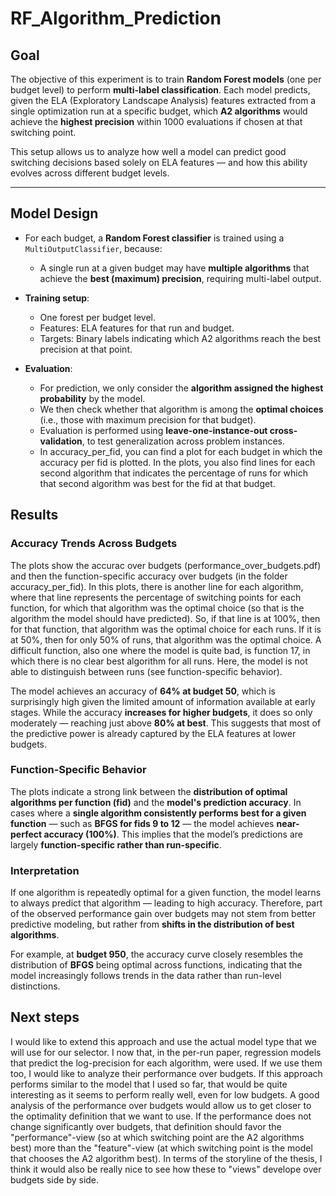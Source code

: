 # RF_Algorithm_Prediction

## Goal

The objective of this experiment is to train **Random Forest models** (one per budget level) to perform **multi-label classification**. Each model predicts, given the ELA (Exploratory Landscape Analysis) features extracted from a single optimization run at a specific budget, which **A2 algorithms** would achieve the **highest precision** within 1000 evaluations if chosen at that switching point.

This setup allows us to analyze how well a model can predict good switching decisions based solely on ELA features — and how this ability evolves across different budget levels.

---

## Model Design

- For each budget, a **Random Forest classifier** is trained using a `MultiOutputClassifier`, because:
  - A single run at a given budget may have **multiple algorithms** that achieve the **best (maximum) precision**, requiring multi-label output.

- **Training setup**:
  - One forest per budget level.
  - Features: ELA features for that run and budget.
  - Targets: Binary labels indicating which A2 algorithms reach the best precision at that point.

- **Evaluation**:
  - For prediction, we only consider the **algorithm assigned the highest probability** by the model.
  - We then check whether that algorithm is among the **optimal choices** (i.e., those with maximum precision for that budget).
  - Evaluation is performed using **leave-one-instance-out cross-validation**, to test generalization across problem instances.
  - In accuracy_per_fid, you can find a plot for each budget in which the accuracy per fid is plotted. In the plots, you also find lines for each second algorithm that indicates the percentage of runs for which that second algorithm was best for the fid at that budget.



## Results
### Accuracy Trends Across Budgets
The plots show the accurac over budgets (performance_over_budgets.pdf) and then the function-specific accuracy over budgets (in the folder accuracy_per_fid). In this plots, there is another line for each algorithm, where that line represents the percentage of switching points for each function, for which that algorithm was the optimal choice (so that is the algorithm the model should have predicted). So, if that line is at 100%, then for that function, that algorithm was the optimal choice for each runs. If it is at 50%, then for only 50% of runs, that algorithm was the optimal choice. A difficult function, also one where the model is quite bad, is function 17, in which there is no clear best algorithm for all runs. Here, the model is not able to distinguish between runs (see function-specific behavior).

The model achieves an accuracy of **64% at budget 50**, which is surprisingly high given the limited amount of information available at early stages. While the accuracy **increases for higher budgets**, it does so only moderately — reaching just above **80% at best**. This suggests that most of the predictive power is already captured by the ELA features at lower budgets.

### Function-Specific Behavior

The plots indicate a strong link between the **distribution of optimal algorithms per function (fid)** and the **model's prediction accuracy**. In cases where a **single algorithm consistently performs best for a given function** — such as **BFGS for fids 9 to 12** — the model achieves **near-perfect accuracy (100%)**. This implies that the model’s predictions are largely **function-specific rather than run-specific**.

### Interpretation

If one algorithm is repeatedly optimal for a given function, the model learns to always predict that algorithm — leading to high accuracy. Therefore, part of the observed performance gain over budgets may not stem from better predictive modeling, but rather from **shifts in the distribution of best algorithms**.

For example, at **budget 950**, the accuracy curve closely resembles the distribution of **BFGS** being optimal across functions, indicating that the model increasingly follows trends in the data rather than run-level distinctions.

## Next steps
I would like to extend this approach and use the actual model type that we will use for our selector. I now that, in the per-run paper, regression models that predict the log-precision for each algorithm, were used. If we use them too, I would like to analyze their performance over budgets. If this approach performs similar to the model that I used so far, that would be quite interesting as it seems to perform really well, even for low budgets. A good analysis of the performance over budgets would allow us to get closer to the optimality definition that we want to use. If the performance does not change significantly over budgets, that definition should favor the "performance"-view (so at which switching point are the A2 algorithms best) more than the "feature"-view (at which switching point is the model that chooses the A2 algorithm best). In terms of the storyline of the thesis, I think it would also be really nice to see how these to "views" develope over budgets side by side.
